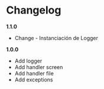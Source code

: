 Changelog
=========

__1.1.0__

* Change - Instanciación de Logger

__1.0.0__

* Add logger
* Add handler screen
* Add handler file
* Add exceptions
